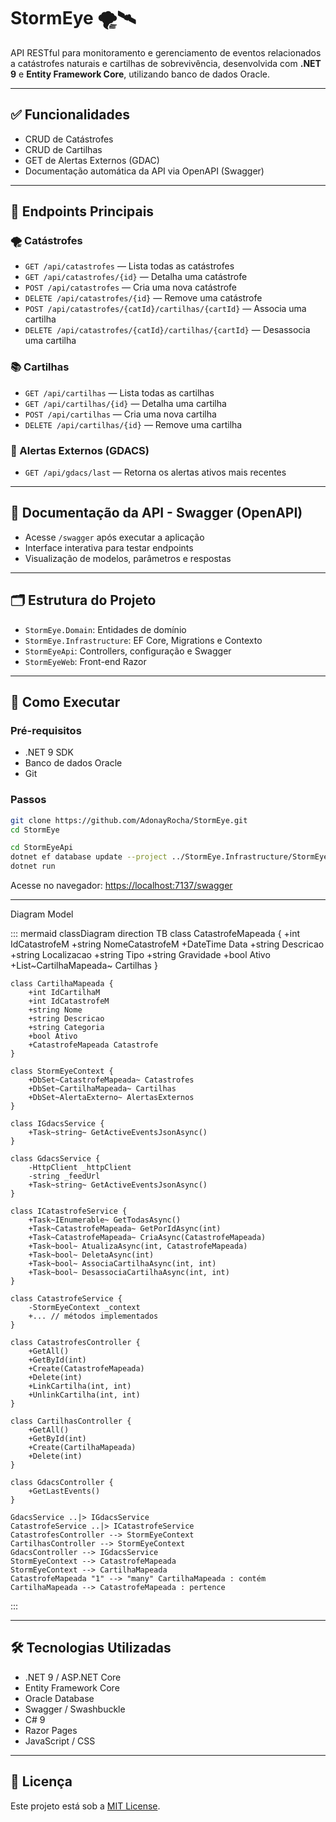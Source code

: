 # StormEye 🌪️🛰️

API RESTful para monitoramento e gerenciamento de eventos relacionados a catástrofes naturais e cartilhas de sobrevivência, desenvolvida com **.NET 9** e **Entity Framework Core**, utilizando banco de dados Oracle.

---

## ✅ Funcionalidades

- CRUD de Catástrofes  
- CRUD de Cartilhas  
- GET  de Alertas Externos  (GDAC)
- Documentação automática da API via OpenAPI (Swagger)  

---

## 📌 Endpoints Principais

### 🌪️ Catástrofes

- `GET /api/catastrofes` — Lista todas as catástrofes  
- `GET /api/catastrofes/{id}` — Detalha uma catástrofe  
- `POST /api/catastrofes` — Cria uma nova catástrofe  
- `DELETE /api/catastrofes/{id}` — Remove uma catástrofe  
- `POST /api/catastrofes/{catId}/cartilhas/{cartId}` — Associa uma cartilha  
- `DELETE /api/catastrofes/{catId}/cartilhas/{cartId}` — Desassocia uma cartilha  

### 📚 Cartilhas

- `GET /api/cartilhas` — Lista todas as cartilhas  
- `GET /api/cartilhas/{id}` — Detalha uma cartilha  
- `POST /api/cartilhas` — Cria uma nova cartilha  
- `DELETE /api/cartilhas/{id}` — Remove uma cartilha  

### 🔔 Alertas Externos (GDACS)

- `GET /api/gdacs/last` — Retorna os alertas ativos mais recentes  
---

## 📖 Documentação da API - Swagger (OpenAPI)

- Acesse `/swagger` após executar a aplicação  
- Interface interativa para testar endpoints  
- Visualização de modelos, parâmetros e respostas  

---

## 🗂️ Estrutura do Projeto

- `StormEye.Domain`: Entidades de domínio  
- `StormEye.Infrastructure`: EF Core, Migrations e Contexto  
- `StormEyeApi`: Controllers, configuração e Swagger  
- `StormEyeWeb`: Front-end Razor 
---

## 🚀 Como Executar

### Pré-requisitos

- .NET 9 SDK  
- Banco de dados Oracle  
- Git

### Passos

```bash
git clone https://github.com/AdonayRocha/StormEye.git
cd StormEye
```

```bash
cd StormEyeApi
dotnet ef database update --project ../StormEye.Infrastructure/StormEye.Infrastructure.csproj --startup-project .
dotnet run
```

Acesse no navegador: [https://localhost:7137/swagger](https://localhost:7137/swagger)

---
Diagram Model

::: mermaid
classDiagram
direction TB
    class CatastrofeMapeada {
	    +int IdCatastrofeM
	    +string NomeCatastrofeM
	    +DateTime Data
	    +string Descricao
	    +string Localizacao
	    +string Tipo
	    +string Gravidade
	    +bool Ativo
	    +List~CartilhaMapeada~ Cartilhas
    }

    class CartilhaMapeada {
	    +int IdCartilhaM
	    +int IdCatastrofeM
	    +string Nome
	    +string Descricao
	    +string Categoria
	    +bool Ativo
	    +CatastrofeMapeada Catastrofe
    }

    class StormEyeContext {
	    +DbSet~CatastrofeMapeada~ Catastrofes
	    +DbSet~CartilhaMapeada~ Cartilhas
	    +DbSet~AlertaExterno~ AlertasExternos
    }

    class IGdacsService {
	    +Task~string~ GetActiveEventsJsonAsync()
    }

    class GdacsService {
	    -HttpClient _httpClient
	    -string _feedUrl
	    +Task~string~ GetActiveEventsJsonAsync()
    }

    class ICatastrofeService {
	    +Task~IEnumerable~ GetTodasAsync()
	    +Task~CatastrofeMapeada~ GetPorIdAsync(int)
	    +Task~CatastrofeMapeada~ CriaAsync(CatastrofeMapeada)
	    +Task~bool~ AtualizaAsync(int, CatastrofeMapeada)
	    +Task~bool~ DeletaAsync(int)
	    +Task~bool~ AssociaCartilhaAsync(int, int)
	    +Task~bool~ DesassociaCartilhaAsync(int, int)
    }

    class CatastrofeService {
	    -StormEyeContext _context
	    +... // métodos implementados
    }

    class CatastrofesController {
	    +GetAll()
	    +GetById(int)
	    +Create(CatastrofeMapeada)
	    +Delete(int)
	    +LinkCartilha(int, int)
	    +UnlinkCartilha(int, int)
    }

    class CartilhasController {
	    +GetAll()
	    +GetById(int)
	    +Create(CartilhaMapeada)
	    +Delete(int)
    }

    class GdacsController {
	    +GetLastEvents()
    }

    GdacsService ..|> IGdacsService
    CatastrofeService ..|> ICatastrofeService
    CatastrofesController --> StormEyeContext
    CartilhasController --> StormEyeContext
    GdacsController --> IGdacsService
    StormEyeContext --> CatastrofeMapeada
    StormEyeContext --> CartilhaMapeada
    CatastrofeMapeada "1" --> "many" CartilhaMapeada : contém
    CartilhaMapeada --> CatastrofeMapeada : pertence 
:::


---

## 🛠 Tecnologias Utilizadas

- .NET 9 / ASP.NET Core  
- Entity Framework Core  
- Oracle Database  
- Swagger / Swashbuckle  
- C# 9  
- Razor Pages 
- JavaScript / CSS  

---

## 📄 Licença

Este projeto está sob a [MIT License](LICENSE).
